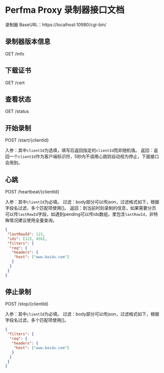 
# Perfma Proxy 录制器接口文档

录制器 BaseURL：https://localhost:10980/cgi-bin/

## 录制器版本信息
GET /info

## 下载证书
GET /cert

## 查看状态
GET /status

## 开始录制
POST /start/{clientId}

入参：其中`clientId`为选填，填写后返回指定的`clientId`而非随机值。
返回：返回一个`clientId`作为客户端标识符，5秒内不调用心跳则自动视为停止，下面接口会用到。

## 心跳
POST /heartbeat/{clientId}

入参：其中`clientId`为必填。
过滤：body部分可以传json，过滤格式如下，根据字段名过滤，多个匹配项使用[]。
返回：到当前时刻录制的信息，如果需要分页可以传`lastRowId`字段，如遇到pending可以传ids数组，里包含`lastRowId`，非特殊情况建议使用全量查询。
```json
{
 "lastRowId": 123,
 "ids": [123, 456],
 "filters": {
  "req": {
   "headers": {
    "host": ["www.baidu.com"]
   }
  }
 }
}
```

## 停止录制
POST /stop/{clientId}

入参：其中`clientId`为必填。
过滤：body部分可以传json，过滤格式如下，根据字段名过滤，多个匹配项使用[]。
```json
{
 "filters": {
  "req": {
   "headers": {
    "host": ["www.baidu.com"]
   }
  }
 }
}
```
